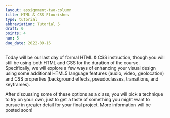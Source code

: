 ```yaml
---
layout: assignment-two-column
title: HTML & CSS Flourishes
type: tutorial
abbreviation: Tutorial 5
draft: 0
points: 4
num: 5
due_date: 2022-09-16
---
```


Today will be our last day of formal HTML & CSS instruction, though you will still be using both HTML and CSS for the duration of the course. Specifically, we will explore a few ways of enhancing your visual design using some additional HTML5 language features (audio, video, geolocation) and CSS properties (background effects, pseudoclasses, transitions, and keyframes).

After discussing some of these options as a class, you will pick a technique to try on your own, just to get a taste of something you might want to pursue in greater detail for your final project. More information will be posted soon!
